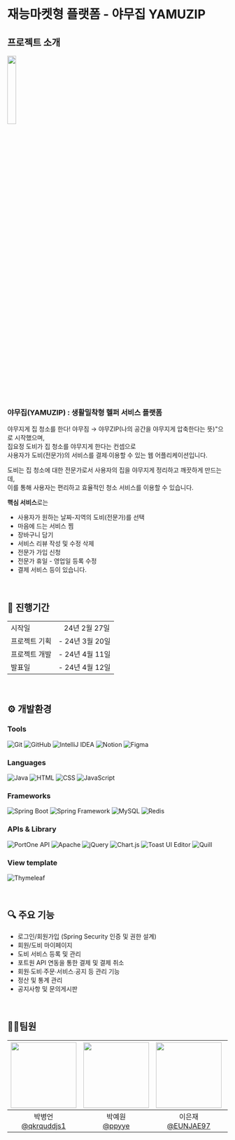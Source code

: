 # 재능마켓형 플랫폼 - 야무집 YAMUZIP

## 프로젝트 소개

<img width="20%" src="https://github.com/team-trillion/yamuzip/assets/154950327/67825c00-ac3e-4dd5-9877-c3d4f05f2fe0"/>

### 야무집(YAMUZIP) : 생활밀착형 헬퍼 서비스 플랫폼</br>
야무지게 집 청소를 한다! 야무짐 → 야무ZIP(나의 공간을 야무지게 압축한다는 뜻)"으로 시작했으며,</br>
집요정 도비가 집 청소를 야무지게 한다는 컨셉으로</br>
사용자가 도비(전문가)의 서비스를 결제∙이용할 수 있는 웹 어플리케이션입니다.

도비는 집 청소에 대한 전문가로서 사용자의 집을 야무지게 정리하고 깨끗하게 만드는데,  
이를 통해 사용자는 편리하고 효율적인 청소 서비스를 이용할 수 있습니다.

**핵심 서비스**로는

- 사용자가 원하는 날짜-지역의 도비(전문가)를 선택
- 마음에 드는 서비스 찜
- 장바구니 담기
- 서비스 리뷰 작성 및 수정 삭제
- 전문가 가입 신청
- 전문가 휴일 - 영업일 등록 수정
- 결제 서비스 등이 있습니다.

</br>

## 📆 진행기간

|                 |                   |
|-----------------|-------------------|
| 시작일        | &nbsp;&nbsp;&nbsp;24년 2월 27일       |
| 프로젝트 기획   | - 24년 3월 20일     |
| 프로젝트 개발   | - 24년 4월 11일     |
| 발표일        | - 24년 4월 12일     |

</br>

## ⚙️ 개발환경

### Tools

![Git](https://img.shields.io/badge/Git-F05032?style=flat-square&logo=git&logoColor=white) ![GitHub](https://img.shields.io/badge/GitHub-181717?style=flat-square&logo=github&logoColor=white)
![IntelliJ IDEA](https://img.shields.io/badge/IntelliJ_IDEA-403d39?style=flat-square&logo=intellij-idea&logoColor=white)
![Notion](https://img.shields.io/badge/Notion-bcb8b1?style=flat-square&logo=notion&logoColor=white)
![Figma](https://img.shields.io/badge/Figma-F24E1E?style=flat-square&logo=figma&logoColor=white) 

### Languages

![Java](https://img.shields.io/badge/Java-007396?style=flat-square&logo=openjdk&logoColor=white)
![HTML](https://img.shields.io/badge/HTML-E34F26?style=flat-square&logo=html5&logoColor=white)
![CSS](https://img.shields.io/badge/CSS-1572B6?style=flat-square&logo=css3&logoColor=white)
![JavaScript](https://img.shields.io/badge/JavaScript-F7DF1E?style=flat-square&logo=javascript&logoColor=black)  

### Frameworks

![Spring Boot](https://img.shields.io/badge/Spring_Boot-6DB33F?style=flat-square&logo=spring-boot&logoColor=white)
![Spring Framework](https://img.shields.io/badge/Spring_Framework-6DB33F?style=flat-square&logo=spring&logoColor=white)
![MySQL](https://img.shields.io/badge/MySQL-4479A1?style=flat-square&logo=mysql&logoColor=white)
![Redis](https://img.shields.io/badge/Redis-DC382D?style=flat-square&logo=redis&logoColor=white)

### APIs & Library

![PortOne API](https://img.shields.io/badge/PortOne_API-f97316?style=flat-square&logo=api&logoColor=white)
![Apache](https://img.shields.io/badge/Apache-D22128?style=flat-square&logo=apache&logoColor=white)
![jQuery](https://img.shields.io/badge/jQuery-0769AD?style=flat-square&logo=jquery&logoColor=white)
![Chart.js](https://img.shields.io/badge/Chart.js-FF6384?style=flat-square&logo=chart.js&logoColor=white)
![Toast UI Editor](https://img.shields.io/badge/Toast_UI_Editor-e0afa0?style=flat-square&logo=toast-ui&logoColor=white)
![Quill](https://img.shields.io/badge/Quill-273469?style=flat-square&logo=quill&logoColor=white)


### View template

![Thymeleaf](https://img.shields.io/badge/Thymeleaf-005F0F?style=flat-square&logo=thymeleaf&logoColor=white)

</br>

## 🔍 주요 기능

- 로그인/회원가입 (Spring Security 인증 및 권한 설계)
- 회원/도비 마이페이지
- 도비 서비스 등록 및 관리
- 포트원 API 연동을 통한 결제 및 결제 취소
- 회원∙도비∙주문∙서비스∙공지 등 관리 기능
- 정산 및 통계 관리
- 공지사항 및 문의게시판

</br>
<!--
## 📄 ERD<img width="100%" src="https://github.com/team-trillion/yamuzip/assets/154950327/87696491-c85c-4668-a813-b0a38cbaa89b"/></br>-->

## 👨‍💻팀원

|<img src="https://avatars.githubusercontent.com/u/151039466?v=4" width="150" height="150"/>|<img src="https://avatars.githubusercontent.com/u/154950167?v=4" width="150" height="150"/>|<img src="https://avatars.githubusercontent.com/u/154950170?v=4" width="150" height="150"/>|<img src="https://avatars.githubusercontent.com/u/154950327?v=4" width="150" height="150"/>|<img src="https://avatars.githubusercontent.com/u/116954896?v=4" width="150" height="150"/>|
|:-:|:-:|:-:|:-:|:-:|
|박병언</br>[@qkrquddjs1](https://github.com/qkrquddjs1)|박예원</br>[@ppyye](https://github.com/ppyye)|이은재</br>[@EUNJAE97](https://github.com/EUNJAE97)|이한솔</br>[@1sol2](https://github.com/1sol2)|최시온</br>[@sisology](https://github.com/sisology)|

